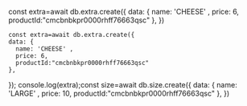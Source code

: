 const extra=await db.extra.create({
    data: {
      name: 'CHEESE' ,
      price: 6,
      productId:"cmcbnbkpr0000rhff76663qsc"
    },
  })

    const extra=await db.extra.create({
    data: {
      name: 'CHEESE' ,
      price: 6,
      productId:"cmcbnbkpr0000rhff76663qsc"
    },

  });
  console.log(extra);const size=await db.size.create({
    data: {
      name: 'LARGE' ,
      price: 10,
      productId:"cmcbnbkpr0000rhff76663qsc"
    },
  })